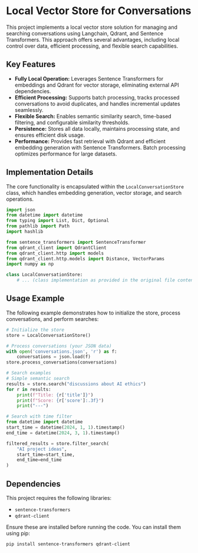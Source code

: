 # Local Vector Store for Conversations

This project implements a local vector store solution for managing and searching conversations using Langchain, Qdrant, and Sentence Transformers. This approach offers several advantages, including local control over data, efficient processing, and flexible search capabilities.

## Key Features

* **Fully Local Operation:**  Leverages Sentence Transformers for embeddings and Qdrant for vector storage, eliminating external API dependencies.
* **Efficient Processing:** Supports batch processing, tracks processed conversations to avoid duplicates, and handles incremental updates seamlessly.
* **Flexible Search:** Enables semantic similarity search, time-based filtering, and configurable similarity thresholds.
* **Persistence:** Stores all data locally, maintains processing state, and ensures efficient disk usage.
* **Performance:** Provides fast retrieval with Qdrant and efficient embedding generation with Sentence Transformers. Batch processing optimizes performance for large datasets.

## Implementation Details

The core functionality is encapsulated within the `LocalConversationStore` class, which handles embedding generation, vector storage, and search operations.

```python
import json
from datetime import datetime
from typing import List, Dict, Optional
from pathlib import Path
import hashlib

from sentence_transformers import SentenceTransformer
from qdrant_client import QdrantClient
from qdrant_client.http import models
from qdrant_client.http.models import Distance, VectorParams
import numpy as np

class LocalConversationStore:
    # ... (class implementation as provided in the original file content)
```

## Usage Example

The following example demonstrates how to initialize the store, process conversations, and perform searches:

```python
# Initialize the store
store = LocalConversationStore()

# Process conversations (your JSON data)
with open('conversations.json', 'r') as f:
    conversations = json.load(f)
store.process_conversations(conversations)

# Search examples
# Simple semantic search
results = store.search("discussions about AI ethics")
for r in results:
    print(f"Title: {r['title']}")
    print(f"Score: {r['score']:.3f}")
    print("---")

# Search with time filter
from datetime import datetime
start_time = datetime(2024, 1, 1).timestamp()
end_time = datetime(2024, 3, 1).timestamp()

filtered_results = store.filter_search(
    "AI project ideas",
    start_time=start_time,
    end_time=end_time
)
```

## Dependencies

This project requires the following libraries:

* `sentence-transformers`
* `qdrant-client`

Ensure these are installed before running the code.  You can install them using pip:

```bash
pip install sentence-transformers qdrant-client

